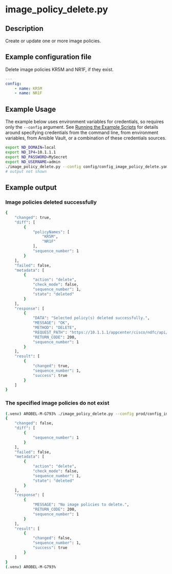 # image_policy_delete.py

## Description

Create or update one or more image policies.

## Example configuration file

Delete image policies KR5M and NR1F, if they exist.

``` yaml title="config/config_image_policy_delete.yaml"
---
config:
    - name: KR5M
    - name: NR1F
```

## Example Usage

The example below uses environment variables for credentials, so requires
only the `--config` argument.  See [Running the Example Scripts]
for details around specifying credentials from the command line, from
environment variables, from Ansible Vault, or a combination of these
credentials sources.

[Running the Example Scripts]: ../setup/running-the-example-scripts.md

``` bash
export ND_DOMAIN=local
export ND_IP4=10.1.1.1
export ND_PASSWORD=MySecret
export ND_USERNAME=admin
./image_policy_delete.py --config config/config_image_policy_delete.yaml
# output not shown
```

## Example output

### Image policies deleted successfully

``` bash title="Image policies delete success"
{
    "changed": true,
    "diff": [
        {
            "policyNames": [
                "KR5M",
                "NR1F"
            ],
            "sequence_number": 1
        }
    ],
    "failed": false,
    "metadata": [
        {
            "action": "delete",
            "check_mode": false,
            "sequence_number": 1,
            "state": "deleted"
        }
    ],
    "response": [
        {
            "DATA": "Selected policy(s) deleted successfully.",
            "MESSAGE": "OK",
            "METHOD": "DELETE",
            "REQUEST_PATH": "https://10.1.1.1/appcenter/cisco/ndfc/api/v1/imagemanagement/rest/policymgnt/policy",
            "RETURN_CODE": 200,
            "sequence_number": 1
        }
    ],
    "result": [
        {
            "changed": true,
            "sequence_number": 1,
            "success": true
        }
    ]
}
```

### The specified image policies do not exist

``` bash title="Image policies do not exist"
(.venv) AROBEL-M-G793% ./image_policy_delete.py --config prod/config_image_policy_delete.yaml
{
    "changed": false,
    "diff": [
        {
            "sequence_number": 1
        }
    ],
    "failed": false,
    "metadata": [
        {
            "action": "delete",
            "check_mode": false,
            "sequence_number": 1,
            "state": "deleted"
        }
    ],
    "response": [
        {
            "MESSAGE": "No image policies to delete.",
            "RETURN_CODE": 200,
            "sequence_number": 1
        }
    ],
    "result": [
        {
            "changed": false,
            "sequence_number": 1,
            "success": true
        }
    ]
}
(.venv) AROBEL-M-G793%
```
